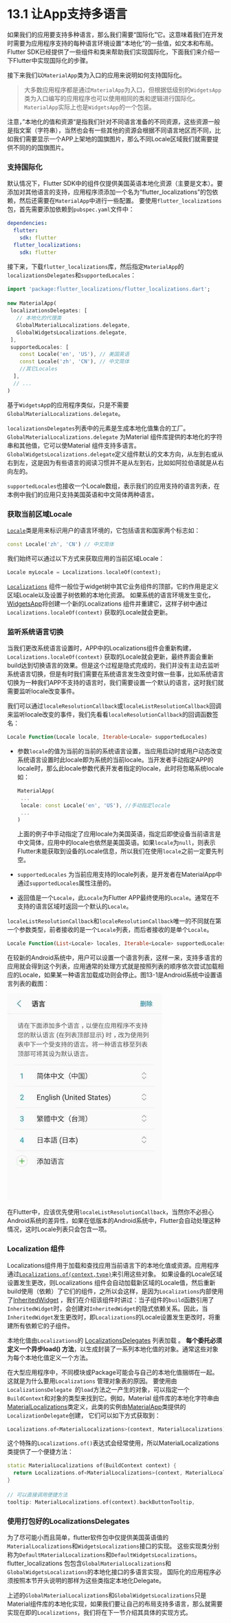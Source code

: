 # 13.1 让App支持多语言

如果我们的应用要支持多种语言，那么我们需要“国际化”它。这意味着我们在开发时需要为应用程序支持的每种语言环境设置“本地化”的一些值，如文本和布局。Flutter SDK已经提供了一些组件和类来帮助我们实现国际化，下面我们来介绍一下Flutter中实现国际化的步骤。

接下来我们以`MaterialApp`类为入口的应用来说明如何支持国际化。

> 大多数应用程序都是通过`MaterialApp`为入口，但根据低级别的`WidgetsApp`类为入口编写的应用程序也可以使用相同的类和逻辑进行国际化。`MaterialApp`实际上也是`WidgetsApp`的一个包装。

注意，”本地化的值和资源“是指我们针对不同语言准备的不同资源，这些资源一般是指文案（字符串），当然也会有一些其他的资源会根据不同语言地区而不同，比如我们需要显示一个APP上架地的国旗图片，那么不同Locale区域我们就需要提供不同的的国旗图片。

### 支持国际化

默认情况下，Flutter SDK中的组件仅提供美国英语本地化资源（主要是文本）。要添加对其他语言的支持，应用程序须添加一个名为“flutter_localizations”的包依赖，然后还需要在`MaterialApp`中进行一些配置。 要使用`flutter_localizations`包，首先需要添加依赖到`pubspec.yaml`文件中：

```yaml
dependencies:
  flutter:
    sdk: flutter
  flutter_localizations:
    sdk: flutter
```

接下来，下载`flutter_localizations`库，然后指定`MaterialApp`的`localizationsDelegates`和`supportedLocales`：

```dart
import 'package:flutter_localizations/flutter_localizations.dart';

new MaterialApp(
 localizationsDelegates: [
   // 本地化的代理类
   GlobalMaterialLocalizations.delegate,
   GlobalWidgetsLocalizations.delegate,
 ],
 supportedLocales: [
    const Locale('en', 'US'), // 美国英语
    const Locale('zh', 'CN'), // 中文简体
    //其它Locales
  ],
  // ...
)
```

基于`WidgetsAp`p的应用程序类似，只是不需要`GlobalMaterialLocalizations.delegate`。

`localizationsDelegates`列表中的元素是生成本地化值集合的工厂。`GlobalMaterialLocalizations.delegate` 为Material 组件库提供的本地化的字符串和其他值，它可以使Material 组件支持多语言。 `GlobalWidgetsLocalizations.delegate`定义组件默认的文本方向，从左到右或从右到左，这是因为有些语言的阅读习惯并不是从左到右，比如如阿拉伯语就是从右向左的。

`supportedLocales`也接收一个Locale数组，表示我们的应用支持的语言列表，在本例中我们的应用只支持美国英语和中文简体两种语言。

### 获取当前区域Locale

[`Locale`](https://docs.flutter.io/flutter/dart-ui/Locale-class.html)类是用来标识用户的语言环境的，它包括语言和国家两个标志如：

```dart
const Locale('zh', 'CN') // 中文简体
```

我们始终可以通过以下方式来获取应用的当前区域Locale：

```dart
Locale myLocale = Localizations.localeOf(context);
```

[`Localizations`](https://docs.flutter.io/flutter/widgets/Localizations-class.html) 组件一般位于widget树中其它业务组件的顶部，它的作用是定义区域Locale以及设置子树依赖的本地化资源。 如果系统的语言环境发生变化，[WidgetsApp](https://docs.flutter.io/flutter/widgets/WidgetsApp-class.html)将创建一个新的Localizations 组件并重建它，这样子树中通过`Localizations.localeOf(context)` 获取的Locale就会更新。

### 监听系统语言切换

当我们更改系统语言设置时，APP中的Localizations组件会重新构建，`Localizations.localeOf(context)` 获取的Locale就会更新，最终界面会重新build达到切换语言的效果。但是这个过程是隐式完成的，我们并没有主动去监听系统语言切换，但是有时我们需要在系统语言发生改变时做一些事，比如系统语言切换为一种我们APP不支持的语言时，我们需要设置一个默认的语言，这时我们就需要监听locale改变事件。

我们可以通过`localeResolutionCallback`或`localeListResolutionCallback`回调来监听locale改变的事件，我们先看看`localeResolutionCallback`的回调函数签名：

```dart
Locale Function(Locale locale, Iterable<Locale> supportedLocales)
```

- 参数`locale`的值为当前的当前的系统语言设置，当应用启动时或用户动态改变系统语言设置时此locale即为系统的当前locale。当开发者手动指定APP的locale时，那么此locale参数代表开发者指定的locale，此时将忽略系统locale如：

  ```dart
  MaterialApp(
   ...
   locale: const Locale('en', 'US'), //手动指定locale
   ...
  )
  ```

  上面的例子中手动指定了应用locale为美国英语，指定后即使设备当前语言是中文简体，应用中的locale也依然是美国英语。如果`locale`为`null`，则表示Flutter未能获取到设备的Locale信息，所以我们在使用`locale`之前一定要先判空。

- `supportedLocales` 为当前应用支持的locale列表，是开发者在MaterialApp中通过`supportedLocales`属性注册的。

- 返回值是一个`Locale`，此`Locale`为Flutter APP最终使用的`Locale`。通常在不支持的语言区域时返回一个默认的`Locale`。

`localeListResolutionCallback`和`localeResolutionCallback`唯一的不同就在第一个参数类型，前者接收的是一个`Locale`列表，而后者接收的是单个`Locale`。

```dart
Locale Function(List<Locale> locales, Iterable<Locale> supportedLocales)
```

在较新的Android系统中，用户可以设置一个语言列表，这样一来，支持多语言的应用就会得到这个列表，应用通常的处理方式就是按照列表的顺序依次尝试加载相应的Locale，如果某一种语言加载成功则会停止。图13-1是Android系统中设置语言列表的截图：

![设置语言列表](../imgs/13-1.jpeg)

在Flutter中，应该优先使用`localeListResolutionCallback`，当然你不必担心Android系统的差异性，如果在低版本的Android系统中，Flutter会自动处理这种情况，这时Locale列表只会包含一项。

### Localization 组件

Localizations组件用于加载和查找应用当前语言下的本地化值或资源。应用程序通过[`Localizations.of(context,type)`](https://docs.flutter.io/flutter/widgets/Localizations/of.html)来引用这些对象。 如果设备的Locale区域设置发生更改，则Localizations 组件会自动加载新区域的Locale值，然后重新build使用（依赖）了它们的组件，之所以会这样，是因为`Localizations`内部使用了[InheritedWidget](https://book.flutterchina.club/chapter7/inherited_widget.html) ，我们在介绍该组件时讲过：当子组件的`build`函数引用了`InheritedWidget`时，会创建对`InheritedWidget`的隐式依赖关系。因此，当`InheritedWidget`发生更改时，即`Localizations`的Locale设置发生更改时，将重建所有依赖它的子组件。

本地化值由`Localizations`的 [LocalizationsDelegates](https://docs.flutter.io/flutter/widgets/LocalizationsDelegate-class.html) 列表加载 。 **每个委托必须定义一个异步load() 方法**，以生成封装了一系列本地化值的对象。通常这些对象为每个本地化值定义一个方法。

在大型应用程序中，不同模块或Package可能会与自己的本地化值捆绑在一起。 这就是为什么要用`Localizations` 管理对象表的原因。 要使用由`LocalizationsDelegate `的`load`方法之一产生的对象，可以指定一个`BuildContext`和对象的类型来找到它。例如，Material 组件库的本地化字符串由[MaterialLocalizations](https://docs.flutter.io/flutter/material/MaterialLocalizations-class.html)类定义，此类的实例由[MaterialApp](https://docs.flutter.io/flutter/material/MaterialApp-class.html)类提供的`LocalizationDelegate`创建， 它们可以如下方式获取到：

```dart
Localizations.of<MaterialLocalizations>(context, MaterialLocalizations);
```

这个特殊的`Localizations.of()`表达式会经常使用，所以MaterialLocalizations类提供了一个便捷方法：

```dart
static MaterialLocalizations of(BuildContext context) {
  return Localizations.of<MaterialLocalizations>(context, MaterialLocalizations);
}

// 可以直接调用便捷方法
tooltip: MaterialLocalizations.of(context).backButtonTooltip,
```

### 使用打包好的LocalizationsDelegates

为了尽可能小而且简单，flutter软件包中仅提供美国英语值的`MaterialLocalizations`和`WidgetsLocalizations`接口的实现。 这些实现类分别称为`DefaultMaterialLocalizations`和`DefaultWidgetsLocalizations`。flutter_localizations 包包含`GlobalMaterialLocalizations`和`GlobalWidgetsLocalizations`的本地化接口的多语言实现， 国际化的应用程序必须按照本节开头说明的那样为这些类指定本地化Delegate。

上述的`GlobalMaterialLocalizations`和`GlobalWidgetsLocalizations`只是Material组件库的本地化实现，如果我们要让自己的布局支持多语言，那么就需要实现在即的`Localizations`，我们将在下一节介绍其具体的实现方式。



